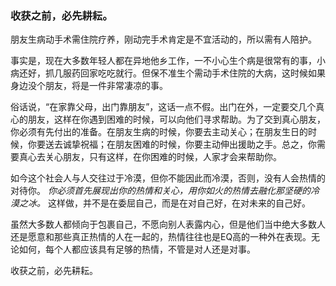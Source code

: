 ### 收获之前，必先耕耘。

朋友生病动手术需住院疗养，刚动完手术肯定是不宜活动的，所以需有人陪护。

事实是，现在大多数年轻人都在异地他乡工作，一不小心生个病是很常有的事，小病还好，抓几服药回家吃吃就行。但保不准生个需动手术住院的大病，这时候如果身边没个朋友，将是一件非常凄凉的事。

俗话说，“在家靠父母，出门靠朋友”，这话一点不假。出门在外，一定要交几个真心的朋友，这样在你遇到困难的时候，可以向他们寻求帮助。为了交到真心朋友，你必须有先付出的准备。在朋友生病的时候，你要去主动关心；在朋友生日的时候，你要送去诚挚祝福；在朋友困难的时候，你要主动伸出援助之手。总之，你需要真心去关心朋友，只有这样，在你困难的时候，人家才会来帮助你。

如今这个社会人与人交往过于冷漠，但你不能因此而冷漠，否则，没有人会热情的对待你。 *你必须首先展现出你的热情和关心，用你如火的热情去融化那坚硬的冷漠之冰。* 这样做，并不是在委屈自己，而是在对自己好，在对未来的自己好。 

虽然大多数人都倾向于包裹自己，不愿向别人表露内心，但是他们当中绝大多数人还是愿意和那些真正热情的人在一起的，热情往往也是EQ高的一种外在表现。无论如何，每个人都应该具有足够的热情，不管是对人还是对事。

收获之前，必先耕耘。